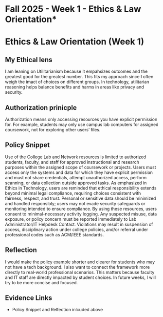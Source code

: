 # Fall 2025 - Week 1 - Ethics & Law Orientation*

# Ethics & Law Orientation (Week 1)

## My Ethical lens
I am leaning on Utilitarianism because it empahsizes outcomes and the greatest good for the greatest number. This fits my approach since I often weigh the imact of choices on different groups. In technology, utilitarian reasoning helps balance benefits and harms in areas like privacy and security.

## Authorization prinicple
Authorization means only accessing resources you have explicit permission for. For example, students may only use campus lab computers for assigned coursework, not for exploring other users’ files.

## Policy Snippet
Use of the College Lab and Network resources is limited to authorized students, faculty, and staff for approved instructional and research purposes within the assigned scope of coursework or projects. Users must access only the systems and data for which they have explicit permission and must not share credentials, attempt unauthorized access, perform scanning, or data collection outside approved tasks. As emphasized in Ethics in Technology, users are reminded that ethical responsibility extends beyond minimal legal compliance, requiring choices consistent with fairness, respect, and trust. Personal or sensitive data should be minimized and handled responsibly; users may not evade security safeguards or monitoring intended to ensure compliance. By using these resources, users consent to minimal-necessary activity logging. Any suspected misuse, data exposure, or policy concern must be reported immediately to Lab Administrator/IT Helpdesk Contact. Violations may result in suspension of access, disciplinary action under college policies, and/or referral under professional codes such as ACM/IEEE standards. 

## Reflection
I would make the policy example shorter and clearer for students who may not have a tech background. I also want to connect the framework more directly to real-world professional scenarios. This matters because faculty and IT staff are directly impacted by student choices. In future weeks, I will try to be more concise and focused.

## Evidence Links
- Policy Snippet and Relfection inlcuded above
